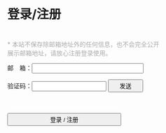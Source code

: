 # 登录/注册 #

<style type="text/css">
    .app>.from {
        width: 350px;
    }
    .app p:nth-child(1) {
        text-align: left;
        font-size: 14px;
        color: #aaa;
        margin-top: 20px;
        padding-top: 20px;
    }
    .app p:nth-child(2) input {
        width: calc(160px + 95px);
    }
    .app p:nth-child(3) input[type=text] {
        width: 170px;
    }
    .app p:nth-child(3) input[type=button] {
        width: 80px;
    }
    .app p:nth-child(5) input {
        width: 260px;
    }
    .app input {
        height: 23px;
    }
    .app input[type=button] {
        height: 29px;
    }
    .app p:nth-child(6) {
        min-height: 200px;
    }
    .msg {
        text-align: center;
        font-size: 14px;
        color: #aaa;
        min-height: 20px;
    }
</style>
<div class="app">
    <div class="from">
        <p>* 本站不保存除邮箱地址外的任何信息，也不会完全公开展示邮箱地址，请放心注册登录使用。</p>
        <p><span>邮　箱：</span><span><input type="text" name="email" autocomplete="off" /></span></p>
        <p>
            <span>验证码：</span><!--
            --><span><input type="text" name="code" autocomplete="off" /></span>&nbsp;<!--
            --><span><span><input type="button" name="sendcode" value="发送" />
        </p>
        <p class="msg"></p>
        <p><span><input type="button" name="submit" value="登录 / 注册" /></p>
        <p></p>
    </div>
</div>
<script>
    var baseUrl = 'https://node.ihacker.top';
    var sendUrl = baseUrl + '/core/user/sendcode.json';
    var loginUrl = baseUrl + '/core/user/gotoLogin.json';
    $(function () {
        $('input[name="submit"]').click(function () {
            var email = $('input[name="email"]').val();
            var code = $('input[name="code"]').val();
            $.post(loginUrl, {email: email, code: code}, function (e) {
                if (e.code === 0) {
                    $('.msg').html(e.message);
                    setTimeout(function () {
                        // window.location.href = baseUrl + '/hackgame/start/index.html';
                    }, 1000);
                }else {
                    $('.msg').html(e.message);
                }
            });
        });
        $('input[name="sendcode"]').click(function () {
            $('.msg').html('');
            $('input[name="sendcode"]').attr('disabled', 'disabled');
            $('input[name="sendcode"]').val('发送中……');
            var email = $('input[name="email"]').val();
            $.post(sendUrl, {email: email}, function (e) {
                if (e.code == 0 || e.code == 1) {
                    var time = e.time ? e.time : 60;
                    var timer = setInterval(function () {
                        time -= 1;
                        if (time >= 1) {
                            $('input[name="sendcode"]').val('发送（' + time + '）');
                        }else {
                            $('input[name="sendcode"]').val('发送');
                            $('input[name="sendcode"]').removeAttr('disabled');
                            clearInterval(timer);
                        }
                    }, 1000);
                    $('.msg').html(e.message);
                }else {
                    $('input[name="sendcode"]').val('发送');
                    $('input[name="sendcode"]').removeAttr('disabled');
                    $('.msg').html(e.message);
                }
            });
        });
    });
</script>